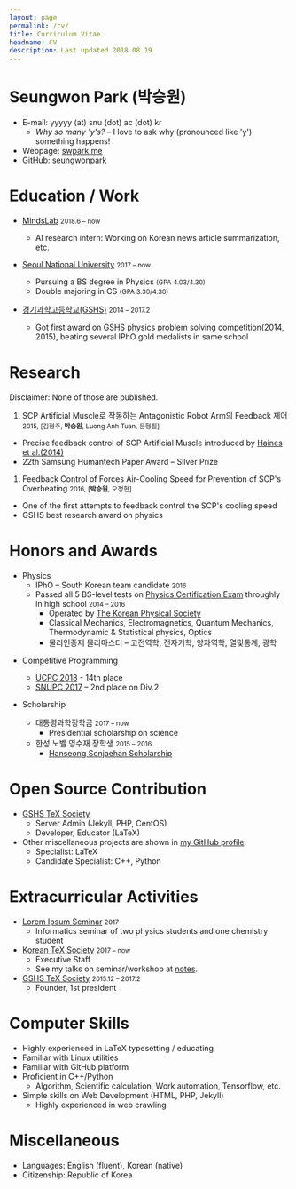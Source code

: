 ```yaml
---
layout: page
permalink: /cv/
title: Curriculum Vitae
headname: CV
description: Last updated 2018.08.19
---
```


# Seungwon Park (박승원)

* E-mail: yyyyy (at) snu (dot) ac (dot) kr
  * *Why so many 'y's?* – I love to ask why (pronounced like 'y') something happens!
* Webpage: [swpark.me](http://swpark.me)
* GitHub: [seungwonpark](https://github.com/seungwonpark)

# Education / Work

* [MindsLab](http://mindslab.ai/) <small>2018.6 – now</small>
  * AI research intern: Working on Korean news article summarization, etc.

* [Seoul National University](http://en.snu.ac.kr) <small>2017 – now</small>
  * Pursuing a BS degree in Physics <small>(GPA 4.03/4.30)</small>
  * Double majoring in CS <small>(GPA 3.30/4.30)</small>

* [경기과학고등학교(GSHS)](http://www.gs.hs.kr) <small>2014 – 2017.2</small>
  *  Got first award on GSHS physics problem solving competition(2014, 2015), beating several IPhO gold medalists in same school


# Research

Disclaimer: None of those are published.​
1. SCP Artificial Muscle로 작동하는 Antagonistic Robot Arm의 Feedback 제어 <small>2015, [김형주, **박승원**, Luong Anh Tuan, 문형필]</small>
  * Precise feedback control of SCP Artificial Muscle introduced by [Haines et al.(2014)](http://science.sciencemag.org/content/343/6173/868)
  * 22th Samsung Humantech Paper Award – Silver Prize

1. Feedback Control of Forces Air-Cooling Speed for Prevention of SCP's Overheating <small>2016, [**박승원**, 오정현]</small>
  * One of the first attempts to feedback control the SCP's cooling speed 
  * GSHS best research award on physics

# Honors and Awards

- Physics
  * IPhO – South Korean team candidate <small>2016</small>
  * Passed all 5 BS-level tests on [Physics Certification Exam](http://kphc.kps.or.kr/about/) throughly in high school <small>2014 – 2016</small>
    * Operated by [The Korean Physical Society](http://www.kps.or.kr/)
    * Classical Mechanics, Electromagnetics, Quantum Mechanics, Thermodynamic & Statistical physics, Optics
    * 물리인증제 물리마스터 – 고전역학, 전자기학, 양자역학, 열및통계, 광학

* Competitive Programming
  * [UCPC 2018](https://2018.ucpc.io/) - 14th place
  * [SNUPC 2017](http://snups.snucse.org/snupc2017/) – 2nd place on Div.2

* Scholarship
  * 대통령과학장학금 <small>2017 – now</small>
    * Presidential scholarship on science
  * 한성 노벨 영수재 장학생 <small>2015 – 2016</small>
    * [Hanseong Sonjaehan Scholarship](http://sonjaehan.org/)

# Open Source Contribution

* [GSHS TeX Society](http://latex.gs.hs.kr)
  * Server Admin (Jekyll, PHP, CentOS)
  * Developer, Educator (LaTeX)
* Other miscellaneous projects are shown in [my GitHub profile](https://github.com/seungwonpark). 
  * Specialist: LaTeX
  * Candidate Specialist: C++, Python

# Extracurricular Activities

* [Lorem Ipsum Seminar](https://github.com/seungwonpark/lipsum-seminar) <small>2017</small>
  * Informatics seminar of two physics students and one chemistry student
* [Korean TeX Society](http://www.ktug.org) <small>2017 – now</small>
  * Executive Staff
  * See my talks on seminar/workshop at [notes](/notes).
* [GSHS TeX Society](http://latex.gs.hs.kr) <small>2015.12 – 2017.2</small>
  * Founder, 1st president


# Computer Skills

* Highly experienced in LaTeX typesetting / educating
* Familiar with Linux utilities
* Familiar with GitHub platform
* Proficient in C++/Python
  * Algorithm, Scientific calculation, Work automation, Tensorflow, etc.
* Simple skills on Web Development (HTML, PHP, Jekyll)
  * Highly experienced in web crawling

# Miscellaneous

* Languages: English (fluent), Korean (native)
* Citizenship: Republic of Korea
